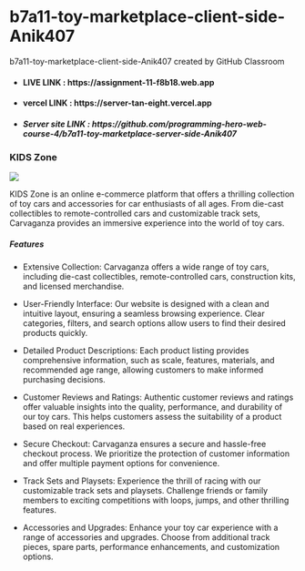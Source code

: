 # b7a11-toy-marketplace-client-side-Anik407
b7a11-toy-marketplace-client-side-Anik407 created by GitHub Classroom

* <h4> LIVE LINK : https://assignment-11-f8b18.web.app </h4>
* <h4> vercel LINK : https://server-tan-eight.vercel.app </h4>
* <h5> Server site LINK : https://github.com/programming-hero-web-course-4/b7a11-toy-marketplace-server-side-Anik407  </h5>





<h3>   <span className='text-[#5145CD]'>KIDS</span> <span className=' bg-clip-text text-transparent bg-gradient-to-tr from-red-600 via-violet-500 to-sky-600'>Zone</span></h3>

<img src="https://i.ibb.co/jwKds7N/SL-071221-44310-19-removebg-preview.png" />

   <span className='text-[#5145CD]'>KIDS</span> <span className=' bg-clip-text text-transparent bg-gradient-to-tr from-red-600 via-violet-500 to-sky-600'>Zone</span> is an online e-commerce platform that offers a thrilling collection of toy cars and accessories for car enthusiasts of all ages. From die-cast collectibles to remote-controlled cars and customizable track sets, Carvaganza provides an immersive experience into the world of toy cars.

<h5>Features</h5>

* Extensive Collection: Carvaganza offers a wide range of toy cars, including die-cast collectibles, remote-controlled cars, 
  construction kits, and licensed merchandise.

* User-Friendly Interface: Our website is designed with a clean and intuitive layout, ensuring a seamless browsing experience. 
  Clear categories, filters, and search options allow users to find their desired products quickly.

* Detailed Product Descriptions: Each product listing provides comprehensive information, such as scale, features, materials, and 
  recommended age range, allowing customers to make informed purchasing decisions.

* Customer Reviews and Ratings: Authentic customer reviews and ratings offer valuable insights into the quality, performance, and 
  durability of our toy cars. This helps customers assess the suitability of a product based on real experiences.

* Secure Checkout: Carvaganza ensures a secure and hassle-free checkout process. We prioritize the protection of customer 
  information and offer multiple payment options for convenience.

* Track Sets and Playsets: Experience the thrill of racing with our customizable track sets and playsets. Challenge friends or 
  family members to exciting competitions with loops, jumps, and other thrilling features.

*  Accessories and Upgrades: Enhance your toy car experience with a range of accessories and upgrades. Choose from additional track pieces, spare parts, performance enhancements, and customization options.

